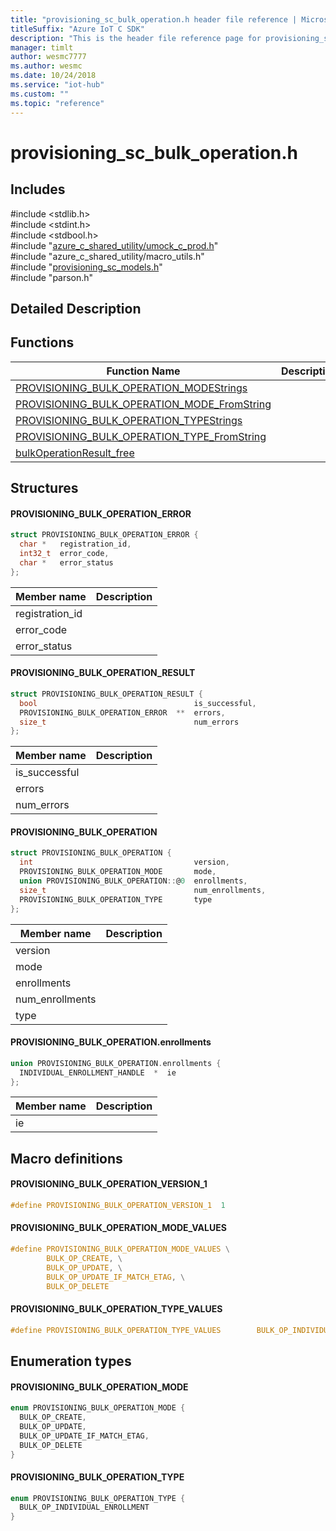 ```yaml
---                             
title: "provisioning_sc_bulk_operation.h header file reference | Microsoft Docs" 
titleSuffix: "Azure IoT C SDK"            
description: "This is the header file reference page for provisioning_sc_bulk_operation.h in the Azure IoT C SDK. This SDK is used with Azure IoT Hub and Azure IoT Hub Device Provisioning Service"            
manager: timlt                 
author: wesmc7777              
ms.author: wesmc               
ms.date: 10/24/2018                    
ms.service: "iot-hub"             
ms.custom: ""                
ms.topic: "reference"        
---                            
```


# provisioning_sc_bulk_operation.h 

## Includes

\#include <stdlib.h>  
\#include <stdint.h>  
\#include <stdbool.h>  
\#include "[azure_c_shared_utility/umock_c_prod.h](umock-c-prod-h.md)"  
\#include "azure_c_shared_utility/macro_utils.h"  
\#include "[provisioning_sc_models.h](provisioning-sc-models-h.md)"  
\#include "parson.h"  

## Detailed Description

## Functions

Function Name                  | Description                                
--------------------------------|---------------------------------------------
[PROVISIONING_BULK_OPERATION_MODEStrings](./provisioning-sc-bulk-operation-h/provisioning-bulk-operation-modestrings.md)            | 
[PROVISIONING_BULK_OPERATION_MODE_FromString](./provisioning-sc-bulk-operation-h/provisioning-bulk-operation-mode-fromstring.md)            | 
[PROVISIONING_BULK_OPERATION_TYPEStrings](./provisioning-sc-bulk-operation-h/provisioning-bulk-operation-typestrings.md)            | 
[PROVISIONING_BULK_OPERATION_TYPE_FromString](./provisioning-sc-bulk-operation-h/provisioning-bulk-operation-type-fromstring.md)            | 
[bulkOperationResult_free](./provisioning-sc-bulk-operation-h/bulkoperationresult-free.md)            | 

## Structures

#### PROVISIONING_BULK_OPERATION_ERROR

```C
struct PROVISIONING_BULK_OPERATION_ERROR {
  char *   registration_id,
  int32_t  error_code,
  char *   error_status
};
```
Member name                 | Description                                
----------------------------|----------------
 registration_id            | 
 error_code            | 
 error_status            | 
#### PROVISIONING_BULK_OPERATION_RESULT

```C
struct PROVISIONING_BULK_OPERATION_RESULT {
  bool                                   is_successful,
  PROVISIONING_BULK_OPERATION_ERROR  **  errors,
  size_t                                 num_errors
};
```
Member name                 | Description                                
----------------------------|----------------
 is_successful            | 
 errors            | 
 num_errors            | 
#### PROVISIONING_BULK_OPERATION

```C
struct PROVISIONING_BULK_OPERATION {
  int                                    version,
  PROVISIONING_BULK_OPERATION_MODE       mode,
  union PROVISIONING_BULK_OPERATION::@0  enrollments,
  size_t                                 num_enrollments,
  PROVISIONING_BULK_OPERATION_TYPE       type
};
```
Member name                 | Description                                
----------------------------|----------------
 version            | 
 mode            | 
 enrollments            | 
 num_enrollments            | 
 type            | 
#### PROVISIONING_BULK_OPERATION.enrollments

```C
union PROVISIONING_BULK_OPERATION.enrollments {
  INDIVIDUAL_ENROLLMENT_HANDLE  *  ie
};
```
Member name                 | Description                                
----------------------------|----------------
 ie            | 

## Macro definitions

#### PROVISIONING_BULK_OPERATION_VERSION_1

```C
#define PROVISIONING_BULK_OPERATION_VERSION_1  1 
```

#### PROVISIONING_BULK_OPERATION_MODE_VALUES

```C
#define PROVISIONING_BULK_OPERATION_MODE_VALUES \
        BULK_OP_CREATE, \
        BULK_OP_UPDATE, \
        BULK_OP_UPDATE_IF_MATCH_ETAG, \
        BULK_OP_DELETE 
```

#### PROVISIONING_BULK_OPERATION_TYPE_VALUES

```C
#define PROVISIONING_BULK_OPERATION_TYPE_VALUES        BULK_OP_INDIVIDUAL_ENROLLMENT 
```

## Enumeration types

#### PROVISIONING_BULK_OPERATION_MODE

```C
enum PROVISIONING_BULK_OPERATION_MODE {
  BULK_OP_CREATE,
  BULK_OP_UPDATE,
  BULK_OP_UPDATE_IF_MATCH_ETAG,
  BULK_OP_DELETE
}
```

#### PROVISIONING_BULK_OPERATION_TYPE

```C
enum PROVISIONING_BULK_OPERATION_TYPE {
  BULK_OP_INDIVIDUAL_ENROLLMENT
}
```

